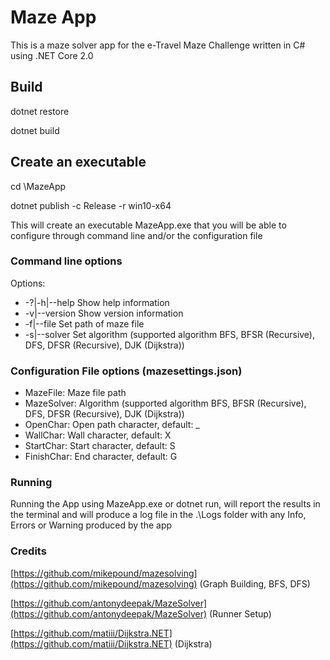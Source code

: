 # Maze App

This is a maze solver app for the e-Travel Maze Challenge written in C# using .NET Core 2.0 

## Build

dotnet restore

dotnet build

## Create an executable

cd \MazeApp

dotnet publish -c Release -r win10-x64

This will create an executable MazeApp.exe that you will be able to configure through command line and/or the configuration file 

### Command line options

Options:

-  -?|-h|--help          Show help information  
-  -v|--version          Show version information
-  -f|--file <file>      Set path of maze file  
-  -s|--solver <solver>  Set algorithm (supported algorithm BFS, BFSR (Recursive), DFS, DFSR (Recursive), DJK (Dijkstra))
  
### Configuration File options (mazesettings.json)

-  MazeFile: Maze file path
-  MazeSolver: Algorithm (supported algorithm BFS, BFSR (Recursive), DFS, DFSR (Recursive), DJK (Dijkstra))
-  OpenChar: Open path character, default: _
-  WallChar: Wall character, default: X
-  StartChar: Start character, default: S
-  FinishChar: End character, default: G

### Running

Running the App using MazeApp.exe or dotnet run, will report the results in the terminal and will produce a log file in the .\Logs folder with any Info, Errors or Warning produced by the app


### Credits

[https://github.com/mikepound/mazesolving](https://github.com/mikepound/mazesolving) (Graph Building, BFS, DFS)

[https://github.com/antonydeepak/MazeSolver](https://github.com/antonydeepak/MazeSolver) (Runner Setup)

[https://github.com/matiii/Dijkstra.NET](https://github.com/matiii/Dijkstra.NET) (Dijkstra) 

